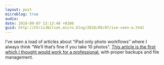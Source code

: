 ```yaml
---
layout: post
microblog: true
audio: 
date: 2018-09-07 13:13:40 +0100
guid: http://ChrisJWilson.micro.blog/2018/09/07/ive-seen-a.html
---
```

I’ve seen a load of articles about “iPad only photo workflows” where I always think “We’ll that’s fine if you take 10 photos”. [This article is the first which I thought would work for a professional.](https://fujilove.com/working-on-the-move-what-is-the-lightest-and-most-compact-solution/) with proper backups and file management. 
